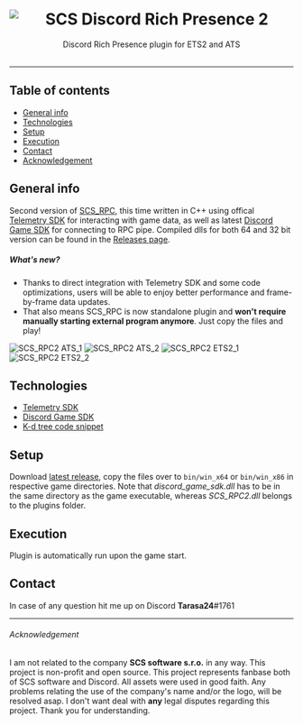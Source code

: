 <center>
<img align="left" src="https://cdn.discordapp.com/app-assets/529016610137309184/529052463643230211.png">
<h1>SCS Discord Rich Presence 2</h1>
Discord Rich Presence plugin for ETS2 and ATS
</center>
</br>

---

## Table of contents

- [General info](#general-info)
- [Technologies](#technologies)
- [Setup](#setup)
- [Execution](#execution)
- [Contact](#contact)
- [Acknowledgement](#acknowledgement)

## General info

Second version of [SCS_RPC](https://github.com/Tarasa24/SCS_RPC), this time written in C++ using offical [Telemetry SDK](https://modding.scssoft.com/wiki/Documentation/Engine/SDK/Telemetry) for interacting with game data, as well as latest [Discord Game SDK](https://discord.com/developers/docs/game-sdk/sdk-starter-guide) for connecting to RPC pipe. Compiled dlls for both 64 and 32 bit version can be found in the [Releases page](https://github.com/Tarasa24/SCS_RPC2/releases).

##### What's new?

- Thanks to direct integration with Telemetry SDK and some code optimizations, users will be able to enjoy better performance and frame-by-frame data updates.
- That also means SCS_RPC is now standalone plugin and **won't require manually starting external program anymore**. Just copy the files and play!

![SCS_RPC2 ATS_1](https://i.imgur.com/lBUEDxF.png)
![SCS_RPC2 ATS_2](https://i.imgur.com/Z7jGm1G.png)
![SCS_RPC2 ETS2_1](https://i.imgur.com/MMPDg0o.png)
![SCS_RPC2 ETS2_2](https://i.imgur.com/B0LC7SM.png)

## Technologies

- <a href="https://modding.scssoft.com/wiki/Documentation/Engine/SDK/Telemetry" target="_blank">Telemetry SDK</a>
- <a href="https://discord.com/developers/docs/game-sdk/sdk-starter-guide" target="_blank">Discord Game SDK</a>
- <a href="https://rosettacode.org/wiki/K-d_tree#C.2B.2B" target="_blank">K-d tree code snippet</a>

## Setup

Download [latest release](https://github.com/Tarasa24/SCS_RPC2/releases), copy the files over to `bin/win_x64` or `bin/win_x86` in respective game directories. Note that _discord_game_sdk.dll_ has to be in the same directory as the game executable, whereas _SCS_RPC2.dll_ belongs to the plugins folder.

## Execution

Plugin is automatically run upon the game start.

## Contact

In case of any question hit me up on Discord **Tarasa24**#1761

---

###### Acknowledgement

I am not related to the company **SCS software s.r.o.** in any way. This project is non-profit and open source. This project represents fanbase both of SCS software and Discord. All assets were used in good faith.
Any problems relating the use of the company's name and/or the logo, will be resolved asap. I don't want deal with **any** legal disputes regarding this project. Thank you for understanding.
